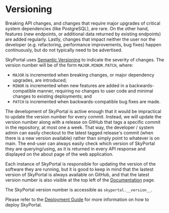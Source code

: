 # Versioning

Breaking API changes, and changes that require major upgrades of critical system dependencies (like PostgreSQL), are rare. On the other hand, features (new endpoints, or additional data returned by existing endpoints) are added regularly. Lastly, changes that impact neither the user nor the developer (e.g. refactoring, performance improvements, bug fixes) happen continuously, but do not typically need to be advertised.

SkyPortal uses [Semantic Versioning](https://semver.org/) to indicate the severity of changes. The version number will be of the form `MAJOR.MINOR.PATCH`, where:

- `MAJOR` is incremented when breaking changes, or major dependency upgrades, are introduced;
- `MINOR` is incremented when new features are added in a backwards-compatible manner, requiring no changes to user code and minimal changes to existing deployments; and
- `PATCH` is incremented when backwards-compatible bug fixes are made.

The development of SkyPortal is active enough that it would be impractical to update the version number for every commit. Instead, we will update the version number along with a release on GitHub that tags a specific commit in the repository, at most one a week. That way, the developer / system admin can easily checkout to the latest tagged release's commit (when there is a new version available) rather than simply point to whatever is on main. The end-user can always easily check which version of SkyPortal they are querying/using, as it is returned in every API response and displayed on the about page of the web application.

Each instance of SkyPortal is responsible for updating the version of the software they are running, but it is good to keep in mind that the lastest version of SkyPortal is always available on GitHub, and that the latest version number is also visible at the top left of the [Documentation](https://skyportal.io/docs) page.

The SkyPortal version number is accessible as `skyportal.__version__`.

Please refer to the [Deployment Guide](deploy) for more information on how to deploy SkyPortal.
